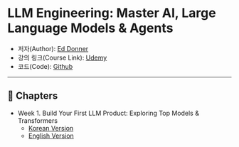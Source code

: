 # LLM Engineering: Master AI, Large Language Models & Agents

- 저자(Author): [Ed Donner](https://www.linkedin.com/in/eddonner/)
- 강의 링크(Course Link): [Udemy](https://www.udemy.com/course/llm-engineering-master-ai-and-large-language-models/)
- 코드(Code): [Github](https://github.com/ed-donner/llm_engineering)

---

## 📖 Chapters

- Week 1. Build Your First LLM Product: Exploring Top Models & Transformers
  - [Korean Version](./w1.md)  
  - [English Version](./w1.en.md)